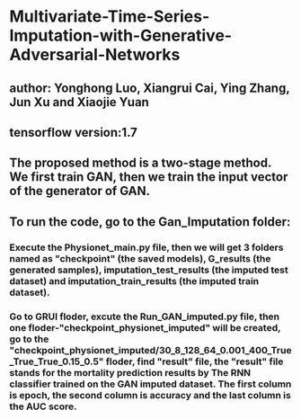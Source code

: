 # Multivariate-Time-Series-Imputation-with-Generative-Adversarial-Networks
## author: Yonghong Luo, Xiangrui Cai, Ying Zhang, Jun Xu and Xiaojie Yuan
## tensorflow version:1.7
## The proposed method is a two-stage method. We first train GAN, then we train the input vector of the generator of GAN.
## To run the code, go to the Gan_Imputation folder:
### Execute the Physionet_main.py file, then we will get 3 folders named as "checkpoint" (the saved models), G_results (the generated samples), imputation_test_results (the imputed test dataset) and imputation_train_results (the imputed train dataset).
### Go to GRUI floder, excute the Run_GAN_imputed.py file, then one floder-"checkpoint_physionet_imputed" will be created, go to the "checkpoint_physionet_imputed/30_8_128_64_0.001_400_True_True_True_0.15_0.5" floder, find "result" file, the "result" file stands for the mortality prediction results by The RNN classifier trained on the GAN imputed dataset. The first column is epoch, the second column is accuracy and the last column is the AUC score.
